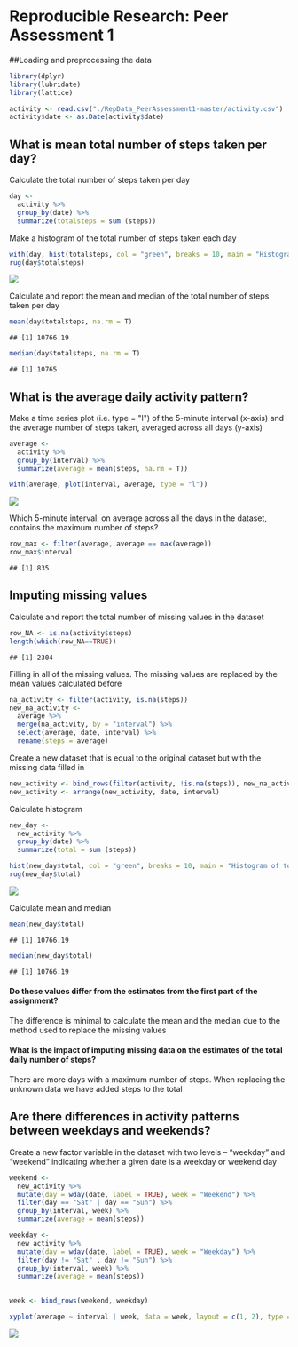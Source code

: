 # Reproducible Research: Peer Assessment 1


##Loading and preprocessing the data


```r
library(dplyr)
library(lubridate)
library(lattice)

activity <- read.csv("./RepData_PeerAssessment1-master/activity.csv")
activity$date <- as.Date(activity$date)
```
## What is mean total number of steps taken per day?

Calculate the total number of steps taken per day


```r
day <- 
  activity %>%
  group_by(date) %>%
  summarize(totalsteps = sum (steps))
```

Make a histogram of the total number of steps taken each day


```r
with(day, hist(totalsteps, col = "green", breaks = 10, main = "Histogram of total steps", xlab = "Total steps"))
rug(day$totalsteps)
```

![](./PA1_template_files/figure-html/unnamed-chunk-3-1.png) 

Calculate and report the mean and median of the total number of steps taken per day


```r
mean(day$totalsteps, na.rm = T)
```

```
## [1] 10766.19
```

```r
median(day$totalsteps, na.rm = T)
```

```
## [1] 10765
```

## What is the average daily activity pattern?

Make a time series plot (i.e. type = "l") of the 5-minute interval (x-axis) and the average number of steps taken, averaged across all days (y-axis)


```r
average <-
  activity %>%
  group_by(interval) %>%
  summarize(average = mean(steps, na.rm = T))
```


```r
with(average, plot(interval, average, type = "l"))
```

![](./PA1_template_files/figure-html/unnamed-chunk-6-1.png) 

Which 5-minute interval, on average across all the days in the dataset, contains the maximum number of steps?


```r
row_max <- filter(average, average == max(average))
row_max$interval
```

```
## [1] 835
```

## Imputing missing values

Calculate and report the total number of missing values in the dataset 


```r
row_NA <- is.na(activity$steps)
length(which(row_NA==TRUE))
```

```
## [1] 2304
```

Filling in all of the missing values.
The missing values are replaced by the mean values calculated before


```r
na_activity <- filter(activity, is.na(steps))
new_na_activity <-
  average %>%
  merge(na_activity, by = "interval") %>%
  select(average, date, interval) %>%
  rename(steps = average)
```

Create a new dataset that is equal to the original dataset but with the missing data filled in


```r
new_activity <- bind_rows(filter(activity, !is.na(steps)), new_na_activity)
new_activity <- arrange(new_activity, date, interval)
```

Calculate histogram


```r
new_day <- 
  new_activity %>%
  group_by(date) %>%
  summarize(total = sum (steps))
```

```r
hist(new_day$total, col = "green", breaks = 10, main = "Histogram of total steps", xlab = "Total steps")
rug(new_day$total)
```

![](./PA1_template_files/figure-html/unnamed-chunk-12-1.png) 

Calculate mean and median


```r
mean(new_day$total)
```

```
## [1] 10766.19
```

```r
median(new_day$total)
```

```
## [1] 10766.19
```
#### Do these values differ from the estimates from the first part of the assignment?

The difference is minimal to calculate the mean and the median due to the method used to replace the missing values

#### What is the impact of imputing missing data on the estimates of the total daily number of steps?

There are more days with a maximum number of steps. When replacing the unknown data we have added steps to the total

## Are there differences in activity patterns between weekdays and weekends?

Create a new factor variable in the dataset with two levels – “weekday” and “weekend” indicating whether a given date is a weekday or weekend day


```r
weekend <- 
  new_activity %>%
  mutate(day = wday(date, label = TRUE), week = "Weekend") %>%
  filter(day == "Sat" | day == "Sun") %>%
  group_by(interval, week) %>%
  summarize(average = mean(steps)) 

weekday <- 
  new_activity %>%
  mutate(day = wday(date, label = TRUE), week = "Weekday") %>%
  filter(day != "Sat" , day != "Sun") %>%
  group_by(interval, week) %>%
  summarize(average = mean(steps))

  
week <- bind_rows(weekend, weekday)
```


```r
xyplot(average ~ interval | week, data = week, layout = c(1, 2), type = "l")
```

![](./PA1_template_files/figure-html/unnamed-chunk-15-1.png) 

